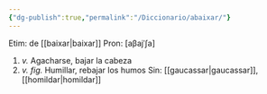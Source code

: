 ```yaml
---
{"dg-publish":true,"permalink":"/Diccionario/abaixar/"}
---
```


Etim: de [[baixar\|baixar]]
Pron: [aβajˈʃa]
1. *v.* Agacharse, bajar la cabeza
2.  *v. fig.* Humillar, rebajar los humos
     Sin: [[gaucassar\|gaucassar]], [[homildar\|homildar]]